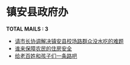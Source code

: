 # 镇安县政府办
__TOTAL MAILS : 3__
- [请市长协调解决镇安县校场路群众没水吃的难题](../../category/letters/2339.md)
- [谁来保障农民的住房安全](../../category/letters/2111.md)
- [给老百姓和孩子们一条路吧](../../category/letters/1297.md)